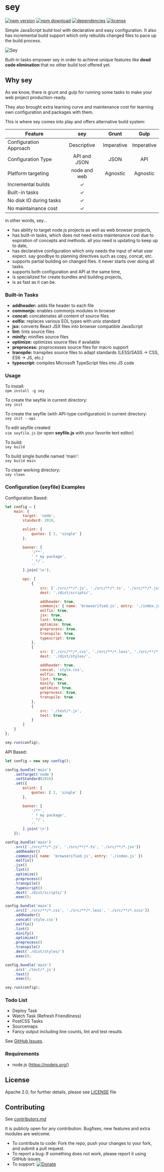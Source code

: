 # sey

[![npm version][npm-image]][npm-url]
[![npm download][download-image]][npm-url]
[![dependencies][dep-image]][dep-url]
[![license][license-image]][license-url]

Simple JavaScript build tool with declarative and easy configuration. It also has incremental build support which only rebuilds changed files to pace up the build process.

![Sey](docs/sey-effect.png)

Built-in tasks empower sey in order to achieve unique features like **dead code elimination** that no other build tool offered yet.


## Why sey

As we know, there is grunt and gulp for running some tasks to make your web project production-ready. 

They also brought extra learning curve and maintenance cost for learning own configuration and packages with them.

This is where sey comes into play and offers alternative build system:

| Feature                 | sey          | Grunt        | Gulp         |
| ----------------------- |:------------:|:------------:|:------------:|
| Configuration Approach  | Descriptive  | Imperative   | Imperative   |
| Configuration Type      | API and JSON | JSON         | API          |
| Platform targeting      | node and web | Agnostic     | Agnostic     |
| Incremental builds      | ✓            |              |              |
| Built-in tasks          | ✓            |              |              |
| No disk IO during tasks | ✓            |              |              |
| No maintainance cost    | ✓            |              |              |

in other words, sey...

- has ability to target node.js projects as well as web browser projects,
- has built-in tasks, which does not need extra maintenance cost due to expiration of concepts and methods. all you need is updating to keep up to date,
- has declarative configuration which only needs the input of what user expect. say goodbye to planning directives such as copy, concat, etc.
- supports partial building on changed files. it never starts over doing all tasks.
- supports both configuration and API at the same time,
- is specialized for create bundles and building projects,
- is as fast as it can be.


### Built-in Tasks

* **addheader:** adds file header to each file
* **commonjs:** enables commonjs modules in browser
* **concat:** concatenates all content of source files
* **eolfix:** replaces various EOL types with unix standard
* **jsx:** converts React JSX files into browser compatible JavaScript
* **lint:** lints source files
* **minify:** minifies source files
* **optimize:** optimizes source files if available
* **preprocess:** proprocesses source files for macro support
* **transpile:** transpiles source files to adapt standards (LESS/SASS -> CSS, ES6 -> JS, etc.)
* **typescript:** compiles Microsoft TypeScript files into JS code


### Usage

To Install:   
`npm install -g sey`

To create the seyfile in current directory:   
`sey init`

To create the seyfile (with API-type configuration) in current directory:   
`sey init --api`

To edit seyfile created:   
`vim seyfile.js` (or open **seyfile.js** with your favorite text editor)

To build:   
`sey build`

To build single bundle named 'main':   
`sey build main`

To clean working directory:   
`sey clean`


### Configuration (seyfile) Examples

Configuration Based:

```js
let config = {
    main: {
        target: 'node',
        standard: 2016,

        eslint: {
            quotes: [ 2, 'single' ]
        },

        banner: [
            '/**',
            ' * my package',
            ' */',
            ''
        ].join('\n'),

        ops: [
            {
                src: ['./src/**/*.js', './src/**/*.ts', './src/**/*.jsx'],
                dest: './dist/scripts/',

                addheader: true,
                commonjs: { name: 'browserified.js', entry: './index.js' },
                eolfix: true,
                jsx: true,
                lint: true,
                optimize: true,
                preprocess: true,
                transpile: true,
                typescript: true
            },
            {
                src: ['./src/**/*.css', './src/**/*.less', './src/**/*.scss'],
                dest: './dist/styles/',

                addheader: true,
                concat: 'style.css',
                eolfix: true,
                lint: true,
                minify: true,
                optimize: true,
                preprocess: true,
                transpile: true
            },
            {
                src: './test/*.js',
                test: true
            }
        ]
    }
};

sey.run(config);
```

API Based:

```js
let config = new sey.config();

config.bundle('main')
    .setTarget('node')
    .setStandard(2016)
    .set({
        eslint: {
            quotes: [ 2, 'single' ]
        },

        banner: [
            '/**',
            ' * my package',
            ' */',
            ''
        ].join('\n')
    });

config.bundle('main')
    .src(['./src/**/*.js', './src/**/*.ts', './src/**/*.jsx'])
    .addheader()
    .commonjs({ name: 'browserified.js', entry: './index.js' })
    .eolfix()
    .jsx()
    .lint()
    .optimize()
    .preprocess()
    .transpile()
    .typescript()
    .dest('./dist/scripts/')
    .exec();

config.bundle('main')
    .src(['./src/**/*.css', './src/**/*.less', './src/**/*.scss'])
    .addheader()
    .concat('style.css')
    .eolfix()
    .lint()
    .minify()
    .optimize()
    .preprocess()
    .transpile()
    .dest('./dist/styles/')
    .exec();

config.bundle('main')
    .src('./test/*.js')
    .test()
    .exec();

sey.run(config);
```


### Todo List

- Deploy Task
- Watch Task (Refresh Friendliness)
- PostCSS Tasks
- Sourcemaps
- Fancy output including line counts, lint and test results

See [GitHub Issues](https://github.com/eserozvataf/sey/issues).


### Requirements

* node.js (https://nodejs.org/)


## License

Apache 2.0, for further details, please see [LICENSE](LICENSE) file


## Contributing

See [contributors.md](contributors.md)

It is publicly open for any contribution. Bugfixes, new features and extra modules are welcome.

* To contribute to code: Fork the repo, push your changes to your fork, and submit a pull request.
* To report a bug: If something does not work, please report it using GitHub issues.
* To support: [![Donate](https://img.shields.io/gratipay/eserozvataf.svg)](https://gratipay.com/eserozvataf/)


[npm-image]: https://img.shields.io/npm/v/sey.svg?style=flat-square
[npm-url]: https://www.npmjs.com/package/sey
[download-image]: https://img.shields.io/npm/dt/sey.svg?style=flat-square
[dep-image]: https://img.shields.io/david/eserozvataf/sey.svg?style=flat-square
[dep-url]: https://github.com/eserozvataf/sey
[license-image]: https://img.shields.io/npm/l/sey.svg?style=flat-square
[license-url]: https://github.com/eserozvataf/sey/blob/master/LICENSE
